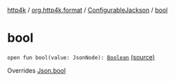 [http4k](../../index.md) / [org.http4k.format](../index.md) / [ConfigurableJackson](index.md) / [bool](./bool.md)

# bool

`open fun bool(value: JsonNode): `[`Boolean`](https://kotlinlang.org/api/latest/jvm/stdlib/kotlin/-boolean/index.html) [(source)](https://github.com/http4k/http4k/blob/master/http4k-format-jackson/src/main/kotlin/org/http4k/format/ConfigurableJackson.kt#L61)

Overrides [Json.bool](../-json/bool.md)

